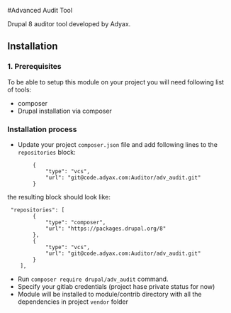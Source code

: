 #Advanced Audit Tool

Drupal 8 auditor tool developed by Adyax.


## Installation

### 1. Prerequisites
To be able to setup this module on your project you will need following list of tools:
* composer
* Drupal installation via composer

### Installation process

* Update your project `composer.json` file and add following lines to the `repositories` block:
```
        {
            "type": "vcs",
            "url": "git@code.adyax.com:Auditor/adv_audit.git"
        }
```
the resulting block should look like:

```
 "repositories": [
        {
            "type": "composer",
            "url": "https://packages.drupal.org/8"
        },
        {
            "type": "vcs",
            "url": "git@code.adyax.com:Auditor/adv_audit.git"
        }
    ],
```
* Run `composer require drupal/adv_audit` command.
* Specify your gitlab credentials (project hase private status for now)
* Module will be installed to module/contrib directory with all the dependencies in project `vendor` folder

